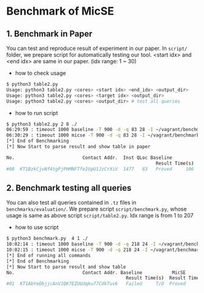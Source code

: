 # Benchmark of MicSE

## 1. Benchmark in Paper

You can test and reproduce result of experiment in our paper. In `script/` folder, we prepare script for automatically testing our tool. \<start idx> and \<end idx> are same in our paper. (idx range: 1 ~ 30)

- how to check usage
```bash
$ python3 table2.py
Usage: python3 table2.py <cores> <start idx> <end_idx> <output_dir>
Usage: python3 table2.py <cores> <target idx> <output_dir>
Usage: python3 table2.py <cores> <output_dir> # test all queries
```

- how to run script
```bash
$ python3 table2.py 2 8 ./
06:29:59 : timeout 1000 baseline -T 900 -d -q 83 28 -I ~/vagrant/benchmarks/evaluation/KT1BzkCjvNf4tgPjPHMNFTfe2UpU1JzCrXiV.tz -S ~/vagrant/benchmarks/evaluation/KT1BzkCjvNf4tgPjPHMNFTfe2UpU1JzCrXiV.storage.tz > .//result_900/8/KT1BzkCjvNf4tgPjPHMNFTfe2UpU1JzCrXiV.nonco 2>&1 &
06:30:29 : timeout 1000 micse -T 900 -d -q 83 28 -I ~/vagrant/benchmarks/evaluation/KT1BzkCjvNf4tgPjPHMNFTfe2UpU1JzCrXiV.tz -S ~/vagrant/benchmarks/evaluation/KT1BzkCjvNf4tgPjPHMNFTfe2UpU1JzCrXiV.storage.tz > .//result_900/8/KT1BzkCjvNf4tgPjPHMNFTfe2UpU1JzCrXiV.syner 2>&1 &
[*] End of Benchmarking
[*] Now Start to parse result and show table in paper

No.                         Contact Addr.  Inst QLoc Baseline           MicSE         Speedup
                                                       Result Time(s)  Result Time(s)        
#08  KT1BzkCjvNf4tgPjPHMNFTfe2UpU1JzCrXiV  1477   83   Proved     106  Proved      19   > 5.6
```

## 2. Benchmark testing all queries

You can also test all queries contained in `.tz` files in `benchmarks/evaluation/`. We prepare script `script/benchmark.py`, whose usage is same as above script `script/table2.py`. Idx range is from 1 to 207

- how to use script
```bash
$ python3 benchmark.py  4 1 ./
10:02:14 : timeout 1000 baseline -T 900 -d -q 218 24 -I ~/vagrant/benchmarks/evaluation/KT1AbYeDbjjcAnV1QK7EZUUdqku77CdkTuv6.tz -S ~/vagrant/benchmarks/evaluation/KT1AbYeDbjjcAnV1QK7EZUUdqku77CdkTuv6.storage.tz > .//result_900//1/KT1AbYeDbjjcAnV1QK7EZUUdqku77CdkTuv6_218_24.nonco 2>&1 &
10:02:15 : timeout 1000 micse -T 900 -d -q 218 24 -I ~/vagrant/benchmarks/evaluation/KT1AbYeDbjjcAnV1QK7EZUUdqku77CdkTuv6.tz -S ~/vagrant/benchmarks/evaluation/KT1AbYeDbjjcAnV1QK7EZUUdqku77CdkTuv6.storage.tz > .//result_900//1/KT1AbYeDbjjcAnV1QK7EZUUdqku77CdkTuv6_218_24.syner 2>&1 &
[*] End of running all commands
[*] End of Benchmarking
[*] Now Start to parse result and show table
No.                         Contact Addr. Baseline           MicSE         Speedup
                                            Result Time(s)  Result Time(s)        
#01  KT1AbYeDbjjcAnV1QK7EZUUdqku77CdkTuv6   Failed     T/O  Proved     441   > 2.0
```